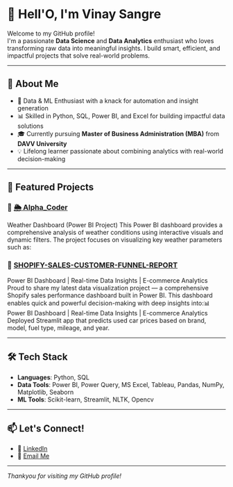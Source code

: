 # 👋 Hell'O, I'm Vinay Sangre

Welcome to my GitHub profile!  
I'm a passionate **Data Science** and **Data Analytics** enthusiast who loves transforming raw data into meaningful insights. I build smart, efficient, and impactful projects that solve real-world problems.

---

## 🚀 About Me

- 🧠 Data & ML Enthusiast with a knack for automation and insight generation
- 📊 Skilled in Python, SQL, Power BI, and Excel for building impactful data solutions
- 🎓 Currently pursuing **Master of Business Administration (MBA)** from **DAVV University**
- 💡 Lifelong learner passionate about combining analytics with real-world decision-making

---

## 🧩 Featured Projects

### 🔹 **[🌦️ Alpha_Coder](https://github.com/Vinaysangre/Alpha_Coder)**
Weather Dashboard (Power BI Project) This Power BI dashboard provides a comprehensive analysis of weather conditions using interactive visuals and dynamic filters. The project focuses on visualizing key weather parameters such as:

### 🔹 **[SHOPIFY-SALES-CUSTOMER-FUNNEL-REPORT](https://github.com/Vinaysangre/SHOPIFY-SALES-CUSTOMER-FUNNEL-REPORT)**
Power BI Dashboard | Real-time Data Insights | E-commerce Analytics Proud to share my latest data visualization project — a comprehensive Shopify sales performance dashboard built in Power BI. This dashboard enables quick and powerful decision-making with deep insights into:📊 Power BI Dashboard | Real-time Data Insights | E-commerce Analytics
Deployed Streamlit app that predicts used car prices based on brand, model, fuel type, mileage, and year.

---

## 🛠️ Tech Stack

- **Languages**: Python, SQL
- **Data Tools**: Power BI, Power Query, MS Excel, Tableau, Pandas, NumPy, Matplotlib, Seaborn
- **ML Tools**: Scikit-learn, Streamlit, NLTK, Opencv


---

## 📫 Let's Connect!

- 💼 [LinkedIn](https://www.linkedin.com/in/vinay-sangre-934772228/) 
- 📧 [Email Me](mailto:vinaysangre@gmail.com) 

---

_Thankyou for visiting my GitHub profile!_  

